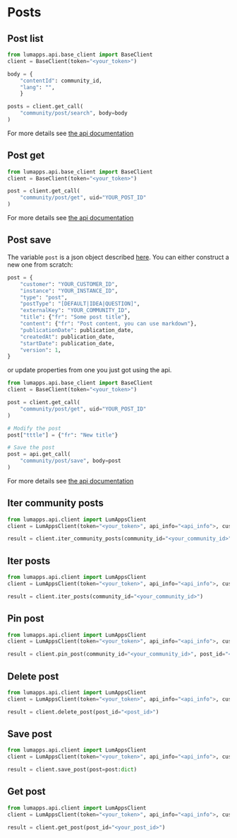 
# Posts

## Post list

```python
from lumapps.api.base_client import BaseClient
client = BaseClient(token="<your_token>")

body = {
    "contentId": community_id,
    "lang": "",
    }

posts = client.get_call(
    "community/post/search", body=body
)
```

For more details see [the api documentation](https://apiv1.lumapps.com/#operation/Community%20Post/Search)


## Post get

```python
from lumapps.api.base_client import BaseClient
client = BaseClient(token="<your_token>")

post = client.get_call(
    "community/post/get", uid="YOUR_POST_ID"
)
```

For more details see [the api documentation](https://apiv1.lumapps.com/#operation/Community%20Post/get)

## Post save

The variable `post` is a json object described [here](https://api.lumapps.com/docs/output/_schemas/post.html).
You can either construct a new one from scratch:
```python
post = {
    "customer": "YOUR_CUSTOMER_ID",
    "instance": "YOUR_INSTANCE_ID",
    "type": "post",
    "postType": "[DEFAULT|IDEA|QUESTION]",
    "externalKey": "YOUR_COMMUNITY_ID",
    "title": {"fr": "Some post title"},
    "content": {"fr": "Post content, you can use markdown"},
    "publicationDate": publication_date,
    "createdAt": publication_date,
    "startDate": publication_date,
    "version": 1,
}
```

or update properties from one you just got using the api.

```python
from lumapps.api.base_client import BaseClient
client = BaseClient(token="<your_token>")

post = client.get_call(
    "community/post/get", uid="YOUR_POST_ID"
)

# Modify the post
post["tttle"] = {"fr": "New title"}

# Save the post
post = api.get_call(
    "community/post/save", body=post
)
```

For more details see [the api documentation](https://apiv1.lumapps.com/#operation/Community%20Post/save)

## Iter community posts

```python
from lumapps.api.client import LumAppsClient
client = LumAppsClient(token="<your_token>", api_info="<api_info">, customer_id="<customer_id>", instance_id="<instance_id>")

result = client.iter_community_posts(community_id="<your_community_id>")
```

## Iter posts 

```python
from lumapps.api.client import LumAppsClient
client = LumAppsClient(token="<your_token>", api_info="<api_info">, customer_id="<customer_id>", instance_id="<instance_id>")

result = client.iter_posts(community_id="<your_community_id>")
```

## Pin post 

```python
from lumapps.api.client import LumAppsClient
client = LumAppsClient(token="<your_token>", api_info="<api_info">, customer_id="<customer_id>", instance_id="<instance_id>")

result = client.pin_post(community_id="<your_community_id>", post_id="<post_id>")
```

## Delete post 

```python
from lumapps.api.client import LumAppsClient
client = LumAppsClient(token="<your_token>", api_info="<api_info">, customer_id="<customer_id>", instance_id="<instance_id>")

result = client.delete_post(post_id="<post_id>")
```

## Save post 

```python
from lumapps.api.client import LumAppsClient
client = LumAppsClient(token="<your_token>", api_info="<api_info">, customer_id="<customer_id>", instance_id="<instance_id>")

result = client.save_post(post=post:dict)
```

## Get post 

```python
from lumapps.api.client import LumAppsClient
client = LumAppsClient(token="<your_token>", api_info="<api_info">, customer_id="<customer_id>", instance_id="<instance_id>")

result = client.get_post(post_id="<your_post_id>")
```